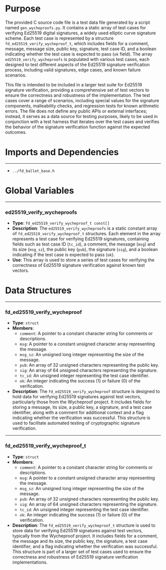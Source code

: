 # Purpose
The provided C source code file is a test data file generated by a script named `gen_wycheproofs.py`. It contains a static array of test cases for verifying Ed25519 digital signatures, a widely used elliptic curve signature scheme. Each test case is represented by a structure `fd_ed25519_verify_wycheproof_t`, which includes fields for a comment, message, message size, public key, signature, test case ID, and a boolean indicating whether the test case is expected to pass (`ok` field). The array `ed25519_verify_wycheproofs` is populated with various test cases, each designed to test different aspects of the Ed25519 signature verification process, including valid signatures, edge cases, and known failure scenarios.

This file is intended to be included in a larger test suite for Ed25519 signature verification, providing a comprehensive set of test vectors to ensure the correctness and robustness of the implementation. The test cases cover a range of scenarios, including special values for the signature components, malleability checks, and regression tests for known arithmetic errors. The file does not define any public APIs or external interfaces; instead, it serves as a data source for testing purposes, likely to be used in conjunction with a test harness that iterates over the test cases and verifies the behavior of the signature verification function against the expected outcomes.
# Imports and Dependencies

---
- `../fd_ballet_base.h`


# Global Variables

---
### ed25519\_verify\_wycheproofs
- **Type**: ``fd_ed25519_verify_wycheproof_t const[]``
- **Description**: The `ed25519_verify_wycheproofs` is a static constant array of `fd_ed25519_verify_wycheproof_t` structures. Each element in the array represents a test case for verifying Ed25519 signatures, containing fields such as test case ID (`tc_id`), a comment, the message (`msg`) and its size (`msg_sz`), the public key (`pub`), the signature (`sig`), and a boolean indicating if the test case is expected to pass (`ok`).
- **Use**: This array is used to store a series of test cases for verifying the correctness of Ed25519 signature verification against known test vectors.


# Data Structures

---
### fd\_ed25519\_verify\_wycheproof
- **Type**: `struct`
- **Members**:
    - `comment`: A pointer to a constant character string for comments or descriptions.
    - `msg`: A pointer to a constant unsigned character array representing the message.
    - `msg_sz`: An unsigned long integer representing the size of the message.
    - `pub`: An array of 32 unsigned characters representing the public key.
    - `sig`: An array of 64 unsigned characters representing the signature.
    - `tc_id`: An unsigned integer representing the test case identifier.
    - `ok`: An integer indicating the success (1) or failure (0) of the verification.
- **Description**: The `fd_ed25519_verify_wycheproof` structure is designed to hold data for verifying Ed25519 signatures against test vectors, particularly those from the Wycheproof project. It includes fields for storing a message, its size, a public key, a signature, and a test case identifier, along with a comment for additional context and a flag indicating whether the verification was successful. This structure is used to facilitate automated testing of cryptographic signature verification.


---
### fd\_ed25519\_verify\_wycheproof\_t
- **Type**: `struct`
- **Members**:
    - `comment`: A pointer to a constant character string for comments or descriptions.
    - `msg`: A pointer to a constant unsigned character array representing the message.
    - `msg_sz`: An unsigned long integer representing the size of the message.
    - `pub`: An array of 32 unsigned characters representing the public key.
    - `sig`: An array of 64 unsigned characters representing the signature.
    - `tc_id`: An unsigned integer representing the test case identifier.
    - `ok`: An integer indicating the success (1) or failure (0) of the verification.
- **Description**: The `fd_ed25519_verify_wycheproof_t` structure is used to store data for verifying Ed25519 signatures against test vectors, typically from the Wycheproof project. It includes fields for a comment, the message and its size, the public key, the signature, a test case identifier, and a flag indicating whether the verification was successful. This structure is part of a larger set of test cases used to ensure the correctness and robustness of Ed25519 signature verification implementations.


